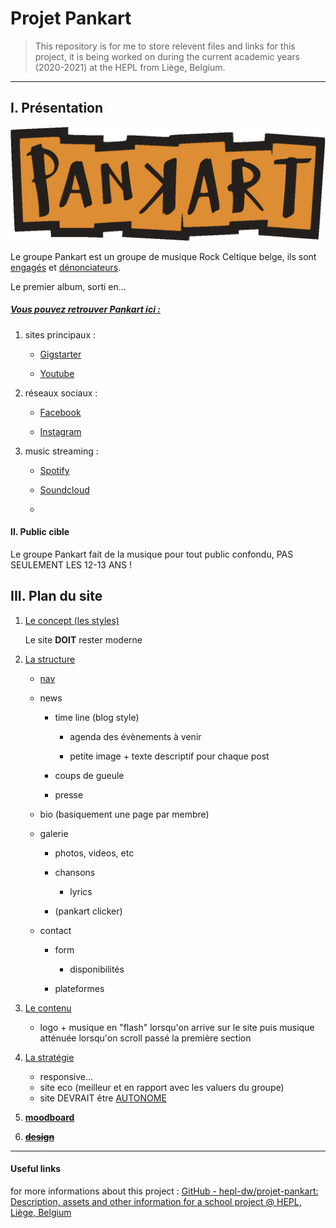 # Projet Pankart

> This repository is for me to store relevent files and links for this project, it is being worked on during the current academic years (2020-2021) at the HEPL from Liège, Belgium.

---

## I. Présentation

<img title="logo Pankart" src="./img/PankartS.svg" alt="logo Pankart" data-align="center" width="823.750px">

Le groupe Pankart est un groupe de musique Rock Celtique belge, 
ils sont <u>engagés</u> et <u>dénonciateurs</u>.

Le premier album, sorti en...



##### **<u>Vous pouvez retrouver Pankart ici :</u>**

1. sites principaux :
   
   - [Gigstarter](https://www.gigstarter.be/artists/pankart)
   
   - [Youtube](https://www.youtube.com/channel/UC7XhVCykTsQEJp6P0eTVfmQ)

2. réseaux sociaux :
   
   - [Facebook](https://www.facebook.com/PanKart/)
   
   - [Instagram](#)

3. music streaming :
   
   - [Spotify](https://open.spotify.com/artist/4pCCFM2BXTOekMx1RksIkf)
   
   - [Soundcloud](https://soundcloud.com/pankartband?utm_source=embed&utm_medium=icon)
   
   - 



#### II. Public cible

Le groupe Pankart fait de la musique pour tout public confondu, 
PAS SEULEMENT LES 12-13 ANS !

## III. Plan du site

1. <u>Le concept (les styles)</u>
   
   Le site **DOIT** rester moderne

2. <u>La structure</u>
   
   - <u>nav</u>
   
   - news 
     
     - time line (blog style)
       
       - agenda des évènements à venir
       
       - petite image + texte descriptif pour chaque post
     
     - coups de gueule
     
     - presse
   
   - bio (basiquement une page par membre)
   
   - galerie
     
     - photos, videos, etc
     
     - chansons
       
       - lyrics
     
     - (pankart clicker)
   
   - contact
     
     - form
       
       - disponibilités
     
     - plateformes

3. <u>Le contenu</u>
   
   - logo + musique en "flash" lorsqu'on arrive sur le site puis musique atténuée lorsqu'on scroll passé la première section

4. <u>La stratégie</u>
   
   - responsive...
   - site eco (meilleur et en rapport avec les valuers du groupe)
   - site DEVRAIT être <u>AUTONOME</u>

5. [**moodboard**](https://app.milanote.com/1Ld0xc1VMS4p2t?p=lDBOsbb3mC7)

6. ~~[**design**](#)~~

---

#### Useful links

for more informations about this project : 
[GitHub - hepl-dw/projet-pankart: Description, assets and other information for a school project @ HEPL, Liège, Belgium](https://github.com/hepl-dw/projet-pankart)
